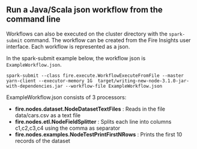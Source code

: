 ## Run a Java/Scala json workflow from the command line

Workflows can also be executed on the cluster directory with the ``spark-submit`` command. The workflow can be created from the Fire Insights user interface. Each workflow is represented as a json.

In the spark-submit example below, the workflow json is ``ExampleWorkflow.json``.

	spark-submit --class fire.execute.WorkflowExecuteFromFile --master yarn-client --executor-memory 1G  target/writing-new-node-3.1.0-jar-with-dependencies.jar --workflow-file ExampleWorkflow.json

ExampleWorkflow.json consists of 3 processors:

* **fire.nodes.dataset.NodeDatasetTextFiles** : Reads in the file data/cars.csv as a text file
* **fire.nodes.etl.NodeFieldSplitter** : Splits each line into columns c1,c2,c3,c4 using the comma as separator
* **fire.nodes.examples.NodeTestPrintFirstNRows** : Prints the first 10 records of the dataset


